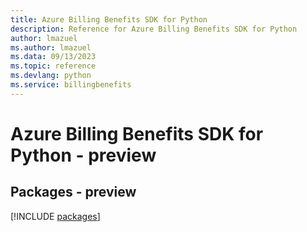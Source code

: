 ```yaml
---
title: Azure Billing Benefits SDK for Python
description: Reference for Azure Billing Benefits SDK for Python
author: lmazuel
ms.author: lmazuel
ms.data: 09/13/2023
ms.topic: reference
ms.devlang: python
ms.service: billingbenefits
---
```

# Azure Billing Benefits SDK for Python - preview
## Packages - preview
[!INCLUDE [packages](billing-benefits-index.md)]